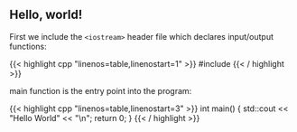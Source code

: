 ## Hello, world!

First we include the `<iostream>` header file which declares input/output functions:


{{< highlight cpp "linenos=table,linenostart=1" >}}
#include <iostream>
{{< / highlight >}}

main function is the entry point into the program:


{{< highlight cpp "linenos=table,linenostart=3" >}}
int main()
{
    std::cout << "Hello World" << "\n";
    return 0;
}
{{< / highlight >}}
